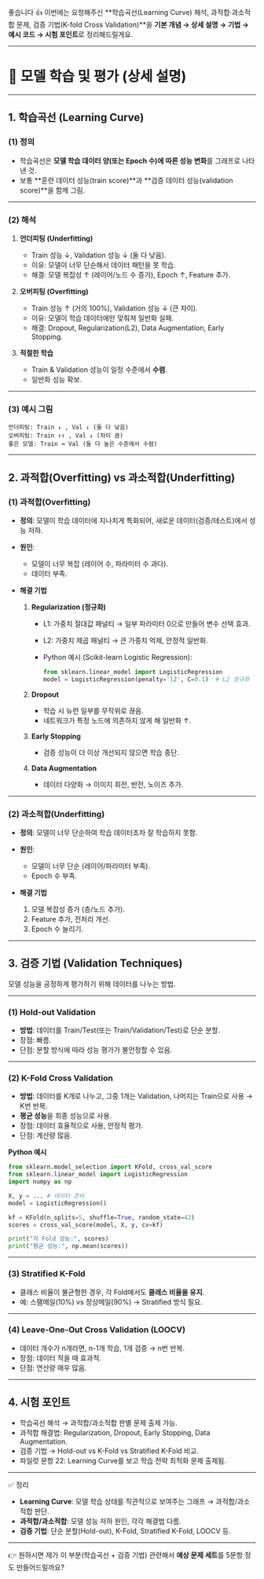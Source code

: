 좋습니다 👍
이번에는 요청해주신 \*\*학습곡선(Learning Curve) 해석, 과적합·과소적합 문제, 검증 기법(K-fold Cross Validation)\*\*을 **기본 개념 → 상세 설명 → 기법 → 예시 코드 → 시험 포인트**로 정리해드릴게요.

---

# 📘 모델 학습 및 평가 (상세 설명)

---

## 1. 학습곡선 (Learning Curve)

### (1) 정의

* 학습곡선은 **모델 학습 데이터 양(또는 Epoch 수)에 따른 성능 변화**를 그래프로 나타낸 것.
* 보통 \*\*훈련 데이터 성능(train score)\*\*과 \*\*검증 데이터 성능(validation score)\*\*을 함께 그림.

---

### (2) 해석

1. **언더피팅 (Underfitting)**

   * Train 성능 ↓, Validation 성능 ↓ (둘 다 낮음).
   * 이유: 모델이 너무 단순해서 데이터 패턴을 못 학습.
   * 해결: 모델 복잡성 ↑ (레이어/노드 수 증가), Epoch ↑, Feature 추가.

2. **오버피팅 (Overfitting)**

   * Train 성능 ↑ (거의 100%), Validation 성능 ↓ (큰 차이).
   * 이유: 모델이 학습 데이터에만 맞춰져 일반화 실패.
   * 해결: Dropout, Regularization(L2), Data Augmentation, Early Stopping.

3. **적절한 학습**

   * Train & Validation 성능이 일정 수준에서 **수렴**.
   * 일반화 성능 확보.

---

### (3) 예시 그림

```
언더피팅: Train ↓ , Val ↓ (둘 다 낮음)
오버피팅: Train ↑↑ , Val ↓ (차이 큼)
좋은 모델: Train ≈ Val (둘 다 높은 수준에서 수렴)
```

---

## 2. 과적합(Overfitting) vs 과소적합(Underfitting)

### (1) 과적합(Overfitting)

* **정의**: 모델이 학습 데이터에 지나치게 특화되어, 새로운 데이터(검증/테스트)에서 성능 저하.
* **원인**:

  * 모델이 너무 복잡 (레이어 수, 파라미터 수 과다).
  * 데이터 부족.
* **해결 기법**

  1. **Regularization (정규화)**

     * L1: 가중치 절대값 패널티 → 일부 파라미터 0으로 만들어 변수 선택 효과.
     * L2: 가중치 제곱 패널티 → 큰 가중치 억제, 안정적 일반화.
     * Python 예시 (Scikit-learn Logistic Regression):

       ```python
       from sklearn.linear_model import LogisticRegression
       model = LogisticRegression(penalty='l2', C=0.1)  # L2 정규화
       ```
  2. **Dropout**

     * 학습 시 뉴런 일부를 무작위로 끊음.
     * 네트워크가 특정 노드에 의존하지 않게 해 일반화 ↑.
  3. **Early Stopping**

     * 검증 성능이 더 이상 개선되지 않으면 학습 중단.
  4. **Data Augmentation**

     * 데이터 다양화 → 이미지 회전, 반전, 노이즈 추가.

---

### (2) 과소적합(Underfitting)

* **정의**: 모델이 너무 단순하여 학습 데이터조차 잘 학습하지 못함.
* **원인**:

  * 모델이 너무 단순 (레이어/파라미터 부족).
  * Epoch 수 부족.
* **해결 기법**

  1. 모델 복잡성 증가 (층/노드 추가).
  2. Feature 추가, 전처리 개선.
  3. Epoch 수 늘리기.

---

## 3. 검증 기법 (Validation Techniques)

모델 성능을 공정하게 평가하기 위해 데이터를 나누는 방법.

---

### (1) Hold-out Validation

* **방법**: 데이터를 Train/Test(또는 Train/Validation/Test)로 단순 분할.
* 장점: 빠름.
* 단점: 분할 방식에 따라 성능 평가가 불안정할 수 있음.

---

### (2) K-Fold Cross Validation

* **방법**: 데이터를 K개로 나누고, 그중 1개는 Validation, 나머지는 Train으로 사용 → K번 반복.
* **평균 성능**을 최종 성능으로 사용.
* 장점: 데이터 효율적으로 사용, 안정적 평가.
* 단점: 계산량 많음.

**Python 예시**

```python
from sklearn.model_selection import KFold, cross_val_score
from sklearn.linear_model import LogisticRegression
import numpy as np

X, y = ... # 데이터 준비
model = LogisticRegression()

kf = KFold(n_splits=5, shuffle=True, random_state=42)
scores = cross_val_score(model, X, y, cv=kf)

print("각 Fold 성능:", scores)
print("평균 성능:", np.mean(scores))
```

---

### (3) Stratified K-Fold

* 클래스 비율이 불균형한 경우, 각 Fold에서도 **클래스 비율을 유지**.
* 예: 스팸메일(10%) vs 정상메일(90%) → Stratified 방식 필요.

---

### (4) Leave-One-Out Cross Validation (LOOCV)

* 데이터 개수가 n개라면, n-1개 학습, 1개 검증 → n번 반복.
* 장점: 데이터 적을 때 효과적.
* 단점: 연산량 매우 많음.

---

## 4. 시험 포인트

* 학습곡선 해석 → 과적합/과소적합 판별 문제 출제 가능.
* 과적합 해결법: Regularization, Dropout, Early Stopping, Data Augmentation.
* 검증 기법 → Hold-out vs K-Fold vs Stratified K-Fold 비교.
* 파일럿 문항 22: Learning Curve를 보고 학습 전략 최적화 문제 출제됨.

---

✅ 정리

* **Learning Curve**: 모델 학습 상태를 직관적으로 보여주는 그래프 → 과적합/과소적합 판단.
* **과적합/과소적합**: 모델 성능 저하 원인, 각각 해결법 다름.
* **검증 기법**: 단순 분할(Hold-out), K-Fold, Stratified K-Fold, LOOCV 등.

---

👉 원하시면 제가 이 부분(학습곡선 + 검증 기법) 관련해서 **예상 문제 세트**를 5문항 정도 만들어드릴까요?
